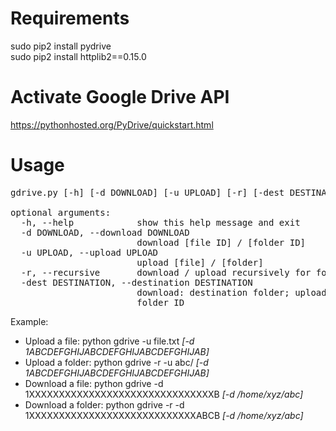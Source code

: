 # Requirements
sudo pip2 install pydrive               <br>
sudo pip2 install httplib2==0.15.0      <br>

# Activate Google Drive API
https://pythonhosted.org/PyDrive/quickstart.html

# Usage
<pre>
gdrive.py [-h] [-d DOWNLOAD] [-u UPLOAD] [-r] [-dest DESTINATION]

optional arguments:
  -h, --help            show this help message and exit
  -d DOWNLOAD, --download DOWNLOAD
                        download [file ID] / [folder ID]
  -u UPLOAD, --upload UPLOAD
                        upload [file] / [folder]
  -r, --recursive       download / upload recursively for folders
  -dest DESTINATION, --destination DESTINATION
                        download: destination folder; upload: destination
                        folder ID
</pre>
Example:
<ul>
    <li> Upload a file: python gdrive -u file.txt <i>[-d 1ABCDEFGHIJABCDEFGHIJABCDEFGHIJAB]</i> </li>
    <li> Upload a folder: python gdrive -r -u abc/ <i>[-d 1ABCDEFGHIJABCDEFGHIJABCDEFGHIJAB]</i>  </li>
    <li> Download a file: python gdrive -d 1XXXXXXXXXXXXXXXXXXXXXXXXXXXXXXXB <i>[-d /home/xyz/abc]</i> </li>
    <li> Download a folder: python gdrive -r -d 1XXXXXXXXXXXXXXXXXXXXXXXXXXXXABCB <i>[-d /home/xyz/abc]</i>  </li>                                            
</ul>